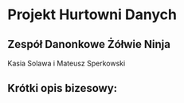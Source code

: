 # Projekt Hurtowni Danych
## Zespół Danonkowe Żółwie Ninja
Kasia Solawa i Mateusz Sperkowski
## Krótki opis bizesowy:
